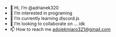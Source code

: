 - 👋 Hi, I’m @adrianek320
- 👀 I’m interested in programing
- 🌱 I’m currently learning discord.js
- 💞️ I’m looking to collaborate on ... idk
- 📫 How to reach me adoiekmiaro321@gmail.com

<!---
adrianek320/adrianek320 is a ✨ special ✨ repository because its `README.md` (this file) appears on your GitHub profile.
You can click the Preview link to take a look at your changes.
--->

